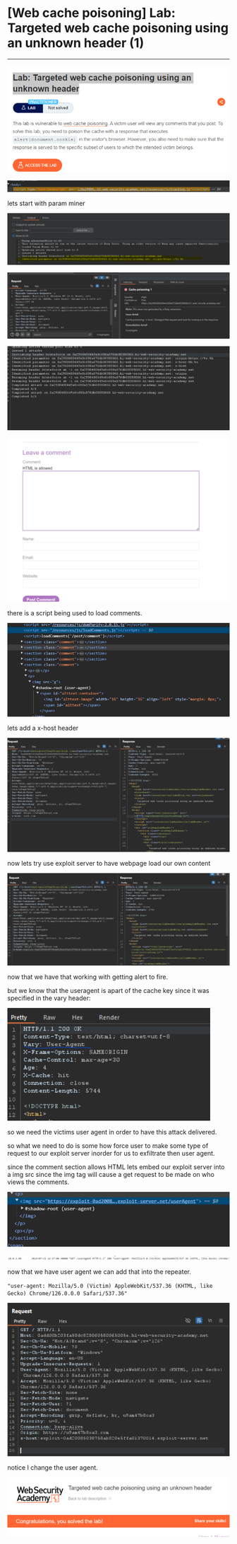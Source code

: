 # [Web cache poisoning] Lab: Targeted web cache poisoning using an unknown header (1)

---

![Untitled](%5BWeb%20cache%20poisoning%5D%20Lab%20Targeted%20web%20cache%20poiso%200f6f43d81951468cb65ceda6f3653e5e/Untitled.png)

![Untitled](%5BWeb%20cache%20poisoning%5D%20Lab%20Targeted%20web%20cache%20poiso%200f6f43d81951468cb65ceda6f3653e5e/Untitled%201.png)

lets start with param miner

![Untitled](%5BWeb%20cache%20poisoning%5D%20Lab%20Targeted%20web%20cache%20poiso%200f6f43d81951468cb65ceda6f3653e5e/Untitled%202.png)

![Untitled](%5BWeb%20cache%20poisoning%5D%20Lab%20Targeted%20web%20cache%20poiso%200f6f43d81951468cb65ceda6f3653e5e/Untitled%203.png)

![Untitled](%5BWeb%20cache%20poisoning%5D%20Lab%20Targeted%20web%20cache%20poiso%200f6f43d81951468cb65ceda6f3653e5e/Untitled%204.png)

![Untitled](%5BWeb%20cache%20poisoning%5D%20Lab%20Targeted%20web%20cache%20poiso%200f6f43d81951468cb65ceda6f3653e5e/Untitled%205.png)

there is a script being used to load comments. 

![Untitled](%5BWeb%20cache%20poisoning%5D%20Lab%20Targeted%20web%20cache%20poiso%200f6f43d81951468cb65ceda6f3653e5e/Untitled%206.png)

lets add a x-host header

![Untitled](%5BWeb%20cache%20poisoning%5D%20Lab%20Targeted%20web%20cache%20poiso%200f6f43d81951468cb65ceda6f3653e5e/Untitled%207.png)

now lets try use exploit server to have webpage load our own content 

![Untitled](%5BWeb%20cache%20poisoning%5D%20Lab%20Targeted%20web%20cache%20poiso%200f6f43d81951468cb65ceda6f3653e5e/Untitled%208.png)

now that we have that working with getting alert to fire. 

but we know that the useragent is apart of the cache key since it was specified in the vary header: 

![Untitled](%5BWeb%20cache%20poisoning%5D%20Lab%20Targeted%20web%20cache%20poiso%200f6f43d81951468cb65ceda6f3653e5e/Untitled%209.png)

so we need the victims user agent in order to have this attack delivered. 

so what we need to do is some how force user to make some type of request to our exploit server inorder for us to exfiltrate then user agent. 

since the comment section allows HTML lets embed our exploit server into a img src since the img tag will cause a get request to be made on who views the comments. 

![Untitled](%5BWeb%20cache%20poisoning%5D%20Lab%20Targeted%20web%20cache%20poiso%200f6f43d81951468cb65ceda6f3653e5e/Untitled%2010.png)

![Untitled](%5BWeb%20cache%20poisoning%5D%20Lab%20Targeted%20web%20cache%20poiso%200f6f43d81951468cb65ceda6f3653e5e/Untitled%2011.png)

now that we have user agent we can add that into the repeater. 

`"user-agent: Mozilla/5.0 (Victim) AppleWebKit/537.36 (KHTML, like Gecko) Chrome/126.0.0.0 Safari/537.36"`

![Untitled](%5BWeb%20cache%20poisoning%5D%20Lab%20Targeted%20web%20cache%20poiso%200f6f43d81951468cb65ceda6f3653e5e/Untitled%2012.png)

notice I change the user agent. 

![Untitled](%5BWeb%20cache%20poisoning%5D%20Lab%20Targeted%20web%20cache%20poiso%200f6f43d81951468cb65ceda6f3653e5e/Untitled%2013.png)